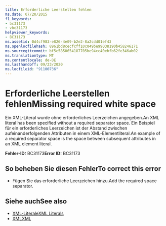 ```yaml
---
title: Erforderliche Leerstellen fehlen
ms.date: 07/20/2015
f1_keywords:
- bc31173
- vbc31173
helpviewer_keywords:
- BC31173
ms.assetid: 0d4cf983-e826-4e09-b2e2-8a2cdd01ef43
ms.openlocfilehash: 8961bd8cecfcff10c049be99038190b458246171
ms.sourcegitcommit: bf5c5850654187705bc94cc40ebfb62fe346ab02
ms.translationtype: MT
ms.contentlocale: de-DE
ms.lasthandoff: 09/23/2020
ms.locfileid: "91100736"
---
```

# <a name="missing-required-white-space"></a><span data-ttu-id="53d42-102">Erforderliche Leerstellen fehlen</span><span class="sxs-lookup"><span data-stu-id="53d42-102">Missing required white space</span></span>

<span data-ttu-id="53d42-103">Ein XML-Literal wurde ohne erforderliches Leerzeichen angegeben.</span><span class="sxs-lookup"><span data-stu-id="53d42-103">An XML literal has been specified without a required separator space.</span></span> <span data-ttu-id="53d42-104">Ein Beispiel für ein erforderliches Leerzeichen ist der Abstand zwischen aufeinanderfolgenden Attributen in einem XML-Elementliteral.</span><span class="sxs-lookup"><span data-stu-id="53d42-104">An example of a required separator space is the space between subsequent attributes in an XML element literal.</span></span>  
  
 <span data-ttu-id="53d42-105">**Fehler-ID:** BC31173</span><span class="sxs-lookup"><span data-stu-id="53d42-105">**Error ID:** BC31173</span></span>  
  
## <a name="to-correct-this-error"></a><span data-ttu-id="53d42-106">So beheben Sie diesen Fehler</span><span class="sxs-lookup"><span data-stu-id="53d42-106">To correct this error</span></span>  
  
- <span data-ttu-id="53d42-107">Fügen Sie das erforderliche Leerzeichen hinzu.</span><span class="sxs-lookup"><span data-stu-id="53d42-107">Add the required space separator.</span></span>  
  
## <a name="see-also"></a><span data-ttu-id="53d42-108">Siehe auch</span><span class="sxs-lookup"><span data-stu-id="53d42-108">See also</span></span>

- [<span data-ttu-id="53d42-109">XML-Literale</span><span class="sxs-lookup"><span data-stu-id="53d42-109">XML Literals</span></span>](../language-reference/xml-literals/index.md)
- [<span data-ttu-id="53d42-110">XML</span><span class="sxs-lookup"><span data-stu-id="53d42-110">XML</span></span>](../programming-guide/language-features/xml/index.md)
